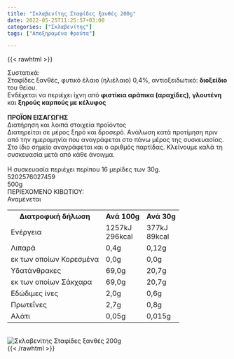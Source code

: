 ```yaml
---
title: "Σκλαβενίτης Σταφίδες ξανθές 200g"
date: 2022-05-25T11:25:57+03:00
categories: ["Σκλαβενίτης"]
tags: ["Αποξηραμένα Φρούτα"]

---
```

{{< rawhtml >}}

<div class="sload618"><div class="product"><div id="sistatika">Συστατικά:</div><div class="alltext">Σταφίδες ξανθές, φυτικό έλαιο (ηλιέλαιο) 0,4%, αντιοξειδωτικό: <b>διοξείδιο</b> του θείου.<br>Ενδέχεται να περιέχει ίχνη από <b>φιστίκια αράπικα (αραχίδες)</b>, <b>γλουτένη</b> και <b>ξηρούς καρπούς με κέλυφος</b><br><br><b>ΠΡΟΪΟΝ ΕΙΣΑΓΩΓΗΣ</b></div><div id="loipa">Διατήρηση και λοιπά στοιχεία προϊόντος</div><div class="alltext">Διατηρείται σε μέρος ξηρό και δροσερό. Aνάλωση κατά προτίμηση πριν από την ημερομηνία που αναγράφεται στο πάνω μέρος της συσκευασίας. Στο ίδιο σημείο αναγράφεται και ο αριθμός παρτίδας. Κλείνουμε καλά τη συσκευασία μετά από κάθε άνοιγμα.<br><br>Η συσκευασία περιέχει περίπου 16 μερίδες των 30g.</div><div id="barcode"><div id="barimage1"></div><span id="bartext">5202576027459</span></div><div id="varos"><div id="varosimage1"></div><span id="varostext">500g</span></div><div id="kivotio">ΠΕΡΙΕΧΟΜΕΝΟ ΚΙΒΩΤΙΟΥ:<br>Αναμένεται</div><div class="tabout"><table id="diatable"><tbody><tr><th>Διατροφική δήλωση</th><th>Ανά 100g</th><th>Ανά 30g</th></tr><tr><td class="texr2">Ενέργεια</td><td class="texr">1257kJ<br>296kcal</td><td class="texr">377kJ<br>89kcal</td></tr><tr><td class="texr2">Λιπαρά</td><td class="texr">0,4g</td><td class="texr">0,12g</td></tr><tr><td class="gray">εκ των οποίων Κορεσµένα</td><td class="gray2">0,0g</td><td class="gray2">0,0g</td></tr><tr><td class="texr2">Yδατάνθρακες</td><td class="texr">69,0g</td><td class="texr">20,7g</td></tr><tr><td class="gray">εκ των οποίων Σάκχαρα</td><td class="gray2">69,0g</td><td class="gray2">20,7g</td></tr><tr><td class="texr2">Eδώδιμες ίνες</td><td class="texr">2,0g</td><td class="texr">0,6g</td></tr><tr><td class="texr2">Πρωτεΐνες</td><td class="texr">2,7g</td><td class="texr">0,8g</td></tr><tr><td class="texr2">Αλάτι</td><td class="texr">0,05g</td><td class="texr">0,015g</td></tr></tbody></table></div><br><div class="pimg"><img alt="Σκλαβενίτης Σταφίδες ξανθές 200g" title="Σκλαβενίτης Σταφίδες ξανθές 200g" src="/media/images/sklavenitis-stafides-ksanthes-200g.jpg"></div></div></div>
{{< /rawhtml >}}


